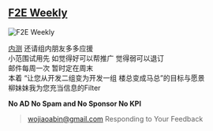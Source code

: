## [F2E Weekly](http://sandywu.me/weekly/)

![F2E Weekly](http://octodex.github.com/images/octobiwan.jpg)

[内测](http://sandywu.me/weekly/) 还请组内朋友多多应援  
小范围试用先 如觉得好可以帮推广 觉得弱可以退订   
邮件每周一次 暂时定在周末   
本着 “让您从开发二组变为开发一组 楼总变成马总”的目标与愿景  
柳妹妹我为您充当信息的Filter 

**No AD No Spam and No Sponsor No KPI**  

> wojiaoabin@gmail.com Responding to Your Feedback